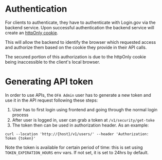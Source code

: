 # Authentication
For clients to authenticate, they have to authenticate with Login.gov via the backend service. Upon successful authentication the backend service will create an [httpOnly cookie](https://owasp.org/www-community/HttpOnly). 

 This will allow the backend to identify the browser which requested access and authorize them based on the cookie they provide in their API calls. 

 The secured portion of this authorization is due to the httpOnly cookie being inaccessible to the client's local browser. 

# Generating API token

In order to use APIs, the `OFA Admin` user has to generate a new token and use it in the API request following these steps:
1. User has to first login using frontend and going through the normal login process
2. After user is logged in, user can grab a token at `/v1/security/get-toke`
3. The token then can be used in authorization header. As an example:
   
```curl --location 'http://{host}/v1/users/' --header 'Authorization: Token {token}'```

Note the token is available for certain period of time: this is set using `TOKEN_EXPIRATION_HOURS` env vars. If not set, it is set to 24hrs by default.  
